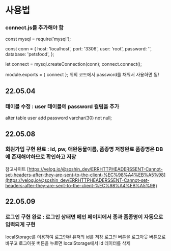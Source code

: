 # 사용법

### connect.js를 추가해야 함

const mysql = require('mysql');

const conn = {
host: 'localhost',
port: '3306',
user: 'root',
password: '',
database: 'petsfood',
};

let connect = mysql.createConnection(conn);
connect.connect();

module.exports = { connect };
위의 코드에서 password를 채워서 사용하면 됨!

## 22.05.04

### 테이블 수정 : user 테이블에 password 컬럼을 추가

alter table user add password varchar(30) not null;

## 22.05.08

### 회원가입 구현 완료 : id, pw, 애완동물이름, 품종명 저장완료 품종명은 DB에 존재해야하므로 확인하고 저장

참고사이트 [https://velog.io/@soshin_dev/ERRHTTPHEADERSSENT-Cannot-set-headers-after-they-are-sent-to-the-client-%EC%98%A4%EB%A5%98](https://velog.io/@soshin_dev/ERRHTTPHEADERSSENT-Cannot-set-headers-after-they-are-sent-to-the-client-%EC%98%A4%EB%A5%98)

## 22.05.09

### 로그인 구현 완료 : 로그인 상태면 메인 페이지에서 종과 품종명이 자동으로 입력되게 구현

localStorage를 이용하여 로그인된 유저의 id를 저장
로그인 버튼을 로그아웃 버튼으로 바꾸고 로그아웃 버튼을 누르면 localStorage에서 id 데이터를 삭제

